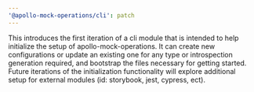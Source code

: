```yaml
---
'@apollo-mock-operations/cli': patch
---
```


This introduces the first iteration of a cli module that is intended to help initialize the setup of
apollo-mock-operations. It can create new configurations or update an existing one for any type or
introspection generation required, and bootstrap the files necessary for getting started. Future
iterations of the initialization functionality will explore additional setup for external modules
(id: storybook, jest, cypress, ect).
